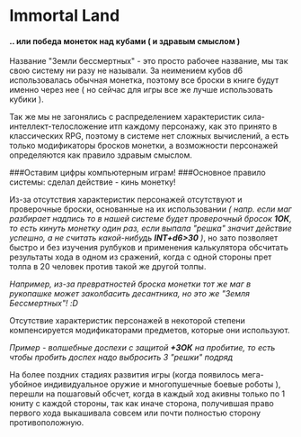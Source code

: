 Immortal Land
=======
#### .. или победа монеток над кубами ( и здравым смыслом )

Название "Земли бессмертных" - это просто рабочее название, мы так свою систему ни разу не называли. За неимением кубов d6 использовалась обычная монетка, поэтому все броски в книге будут именно через нее ( но сейчас для игры все же лучше использовать кубики ). 

Так же мы не загонялись с распределением характеристик сила-интеллект-телосложение итп каждому персонажу, как это принято в классических RPG, поэтому в системе нет сложных вычислений, а есть только модификаторы бросков монетки, а возможности персонажей определяются как правило здравым смыслом.

###Оставим цифры компьютерным играм!
###Основное правило системы: сделал действие - кинь монетку!

Из-за отсутствия характеристик персонажей отсутствуют и проверочные броски, основанные на их использовании *( напр. если маг разбирает надпись то в нашей системе будет проверочный бросок **1ОК**, то есть кинуть монетку один раз, если выпала "решка" значит действие успешно, а не считать какой-нибудь **INT+d6>30** )*, но зато позволяет быстро и без изучения рулбуков и применения калькулятора обсчитать результаты хода в одном из сражений, когда с одной стороны прет толпа в 20 человек против такой же другой толпы.

*Например, из-за превратностей броска монетки тот же маг в рукопашке может заколбасить десантника, но это же "Земля Бессмертных"! :D*

Отсутствие характеристик персонажей в некоторой степени компенсируется модификаторами предметов, которые они используют.

*Пример - волшебные доспехи с защитой **+3ОК** на пробитие, то есть чтобы пробить доспех надо выбросить 3 "решки" подряд*

На более поздних стадиях развития игры (когда появилось мега-убойное индивидуальное оружие и многопушечные боевые роботы ), перешли на пошаговый обсчет, когда в каждый ход акивны только по 1 юниту с каждой стороны, так как иначе сторона, получившая право первого хода выкашивала совсем или почти полностью сторону противоположную.

